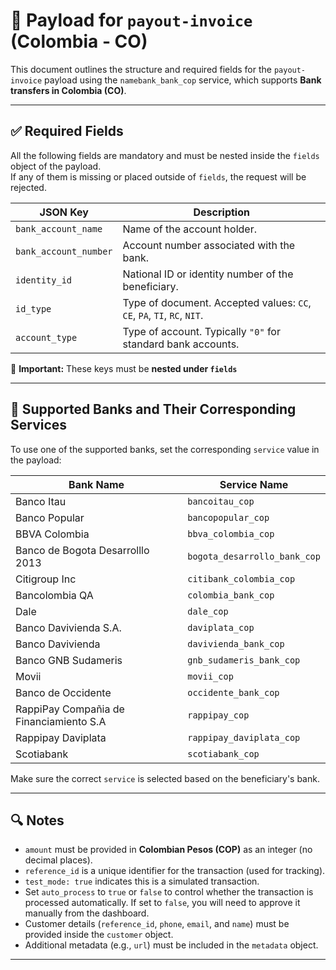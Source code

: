 # 📄 Payload for `payout-invoice` (Colombia - CO)

This document outlines the structure and required fields for the `payout-invoice` payload using the `namebank_bank_cop` service, which supports **Bank transfers in Colombia (CO)**.

---

## ✅ Required Fields

All the following fields are mandatory and must be nested inside the `fields` object of the payload.  
If any of them is missing or placed outside of `fields`, the request will be rejected.

| JSON Key              | Description                                                                 |
|-----------------------|-----------------------------------------------------------------------------|
| `bank_account_name`   | Name of the account holder.                                                 |
| `bank_account_number` | Account number associated with the bank.                                   |
| `identity_id`         | National ID or identity number of the beneficiary.                          |
| `id_type`             | Type of document. Accepted values: `CC`, `CE`, `PA`, `TI`, `RC`, `NIT`.     |
| `account_type`        | Type of account. Typically `"0"` for standard bank accounts.                |

📝 **Important:** These keys must be **nested under `fields`**

---

## 🏦 Supported Banks and Their Corresponding Services

To use one of the supported banks, set the corresponding `service` value in the payload:

| Bank Name                                        | Service Name                     |
|--------------------------------------------------|----------------------------------|
| Banco Itau                                       | `bancoitau_cop`                  |
| Banco Popular                                    | `bancopopular_cop`               |
| BBVA Colombia                                    | `bbva_colombia_cop`              |
| Banco de Bogota Desarrolllo 2013                 | `bogota_desarrollo_bank_cop`     |
| Citigroup Inc                                    | `citibank_colombia_cop`          |
| Bancolombia QA                                   | `colombia_bank_cop`              |
| Dale                                             | `dale_cop`                       |
| Banco Davivienda S.A.                            | `daviplata_cop`                  |
| Banco Davivienda                                 | `davivienda_bank_cop`            |
| Banco GNB Sudameris                              | `gnb_sudameris_bank_cop`         |
| Movii                                            | `movii_cop`                      |
| Banco de Occidente                               | `occidente_bank_cop`             |
| RappiPay Compañia de Financiamiento S.A          | `rappipay_cop`                   |
| Rappipay Daviplata                               | `rappipay_daviplata_cop`         |
| Scotiabank                                       | `scotiabank_cop`                 |

Make sure the correct `service` is selected based on the beneficiary's bank.

---

## 🔍 Notes

- `amount` must be provided in **Colombian Pesos (COP)** as an integer (no decimal places).
- `reference_id` is a unique identifier for the transaction (used for tracking).
- `test_mode: true` indicates this is a simulated transaction.
- Set `auto_process` to `true` or `false` to control whether the transaction is processed automatically. If set to `false`, you will need to approve it manually from the dashboard.
- Customer details (`reference_id`, `phone`, `email`, and `name`) must be provided inside the `customer` object.
- Additional metadata (e.g., `url`) must be included in the `metadata` object.

---

